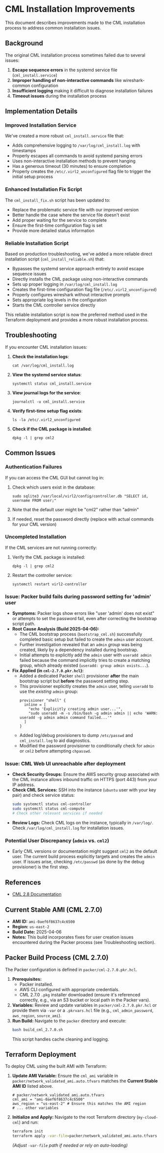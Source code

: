 # CML Installation Improvements

This document describes improvements made to the CML installation process to address common installation issues.

## Background

The original CML installation process sometimes failed due to several issues:

1. **Escape sequence errors** in the systemd service file (`cml_install.service`)
2. **Improper handling of non-interactive commands** like wireshark-common configuration
3. **Insufficient logging** making it difficult to diagnose installation failures
4. **Timeout issues** during the installation process

## Implementation Details

### Improved Installation Service

We've created a more robust `cml_install.service` file that:

- Adds comprehensive logging to `/var/log/cml_install.log` with timestamps
- Properly escapes all commands to avoid systemd parsing errors
- Uses non-interactive installation methods to prevent hanging
- Has a generous timeout (30 minutes) to ensure completion
- Properly creates the `/etc/.virl2_unconfigured` flag file to trigger the initial setup process

### Enhanced Installation Fix Script

The `cml_install_fix.sh` script has been updated to:

- Replace the problematic service file with our improved version
- Better handle the case where the service file doesn't exist
- Add proper waiting for the service to complete
- Ensure the first-time configuration flag is set
- Provide more detailed status information

### Reliable Installation Script

Based on production troubleshooting, we've added a more reliable direct installation script
(`cml_install_reliable.sh`) that:

- Bypasses the systemd service approach entirely to avoid escape sequence issues
- Directly installs the CML package using non-interactive commands
- Sets up proper logging in `/var/log/cml_install.log`
- Creates the first-time configuration flag file (`/etc/.virl2_unconfigured`)
- Properly configures wireshark without interactive prompts
- Sets appropriate log levels in the configuration
- Starts the CML controller service directly

This reliable installation script is now the preferred method used in the Terraform deployment
and provides a more robust installation process.

## Troubleshooting

If you encounter CML installation issues:

1. **Check the installation logs**:
   ```
   cat /var/log/cml_install.log
   ```

2. **View the systemd service status**:
   ```
   systemctl status cml_install.service
   ```

3. **View journal logs for the service**:
   ```
   journalctl -u cml_install.service
   ```

4. **Verify first-time setup flag exists**:
   ```
   ls -la /etc/.virl2_unconfigured
   ```

5. **Check if the CML package is installed**:
   ```
   dpkg -l | grep cml2
   ```

## Common Issues

### Authentication Failures

If you can access the CML GUI but cannot log in:

1. Check which users exist in the database:
   ```
   sudo sqlite3 /var/local/virl2/config/controller.db "SELECT id, username FROM user;"
   ```

2. Note that the default user might be "cml2" rather than "admin"

3. If needed, reset the password directly (replace with actual commands for your CML version)

### Uncompleted Installation

If the CML services are not running correctly:

1. Verify the CML package is installed:
   ```
   dpkg -l | grep cml2
   ```

2. Restart the controller service:
   ```
   systemctl restart virl2-controller
   ```

### Issue: Packer build fails during password setting for 'admin' user

*   **Symptoms:** Packer logs show errors like "user 'admin' does not exist" or attempts to set the password fail, even after correcting the bootstrap script path.
*   **Root Cause Analysis (Build 2025-04-06):**
    *   The CML bootstrap process (`bootstrap_cml.sh`) successfully completed basic setup but failed to create the `admin` *user* account.
    *   Further investigation revealed that an `admin` *group* was being created, likely by a dependency installed during bootstrap.
    *   Initial attempts to explicitly add the `admin` user with `useradd admin` failed because the command implicitly tries to create a matching group, which already existed (`useradd: group admin exists...`).
*   **Fix Applied (in `cml-2.7.0.pkr.hcl`):**
    *   Added a dedicated Packer `shell` provisioner **after** the main bootstrap script but **before** the password setting step.
    *   This provisioner explicitly creates the `admin` user, telling `useradd` to use the *existing* `admin` group:
        ```hcl
        provisioner "shell" {
          inline = [
            "echo 'Explicitly creating admin user...'",
            "sudo useradd -m -s /bin/bash -g admin admin || echo 'WARN: useradd -g admin admin command failed...'"
          ]
        }
        ```
    *   Added log/debug provisioners to dump `/etc/passwd` and `cml_install.log` to aid diagnostics.
    *   Modified the password provisioner to conditionally check for `admin` or `cml2` before attempting `chpasswd`.

### Issue: CML Web UI unreachable after deployment

*   **Check Security Groups:** Ensure the AWS security group associated with the CML instance allows inbound traffic on HTTPS (port 443) from your IP address.
*   **Check CML Services:** SSH into the instance (`ubuntu` user with your key pair) and check service status:
    ```bash
    sudo systemctl status cml-controller
    sudo systemctl status cml-compute
    # Check other relevant services if needed
    ```
*   **Review Logs:** Check CML logs on the instance, typically in `/var/log/`. Check `/var/log/cml_install.log` for installation issues.

### Potential User Discrepancy (`admin` vs. `cml2`)

*   Early CML versions or documentation might suggest `cml2` as the default user. The current build process explicitly targets and creates the `admin` user. If issues arise, checking `/etc/passwd` (as done by the debug provisioner) is the first step.

## References

- [CML 2.8 Documentation](https://www.cisco.com/c/en/us/td/docs/cloud-systems-management/cisco-modeling-labs/cisco-modeling-labs-2-8/admin/b_admin_guide_2-8.html)

## Current Stable AMI (CML 2.7.0)

*   **AMI ID:** `ami-0aef6f8637c4c6500`
*   **Region:** `us-east-2`
*   **Build Date:** 2025-04-06
*   **Notes:** This build incorporates fixes for user creation issues encountered during the Packer process (see Troubleshooting section).

## Packer Build Process (CML 2.7.0)

The Packer configuration is defined in `packer/cml-2.7.0.pkr.hcl`.

1.  **Prerequisites:**
    *   Packer installed.
    *   AWS CLI configured with appropriate credentials.
    *   CML 2.7.0 `.pkg` installer downloaded (ensure it's referenced correctly, e.g., via an S3 bucket or local path in the Packer vars).
2.  **Variables:** Review and update variables in `packer/cml-2.7.0.pkr.hcl` or provide them via `-var` or a `.pkrvars.hcl` file (e.g., `cml_admin_password`, `aws_region`, `source_ami`).
3.  **Run Build:** Navigate to the `packer` directory and execute:
    ```bash
    bash build_cml_2.7.0.sh
    ```
    This script handles cache cleaning and logging.

## Terraform Deployment

To deploy CML using the built AMI with Terraform:

1.  **Update AMI Variable:** Ensure the `cml_ami` variable in `packer/network_validated_ami.auto.tfvars` matches the **Current Stable AMI ID** listed above.
    ```hcl
    # packer/network_validated_ami.auto.tfvars
    cml_ami = "ami-0aef6f8637c4c6500"
    aws_region = "us-east-2" # Ensure this matches the AMI region
    # ... other variables
    ```
2.  **Initialize and Apply:** Navigate to the root Terraform directory (`my-cloud-cml`) and run:
    ```bash
    terraform init
    terraform apply -var-file=packer/network_validated_ami.auto.tfvars
    ```
    *(Adjust `-var-file` path if needed or rely on auto-loading)*
